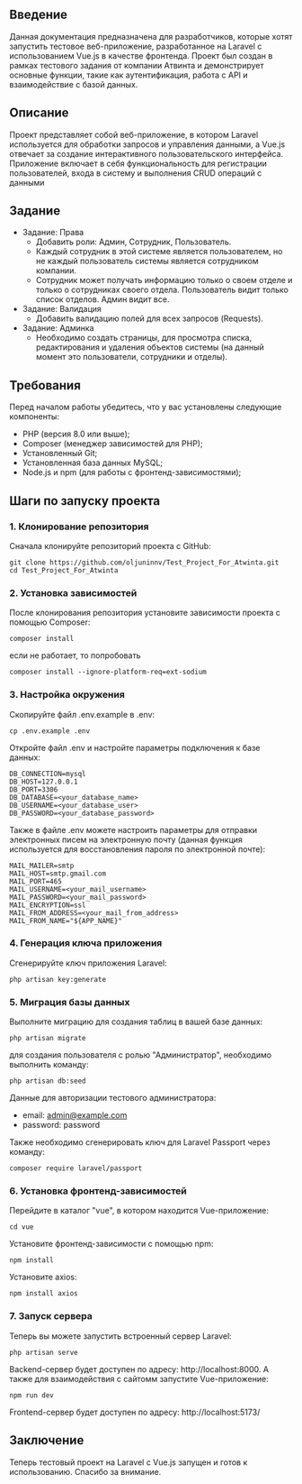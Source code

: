 ## Введение

Данная документация предназначена для разработчиков, которые хотят запустить тестовое веб-приложение, разработанное на Laravel с использованием Vue.js в качестве фронтенда. Проект был создан в рамках тестового задания от компании Атвинта и демонстрирует основные функции, такие как аутентификация, работа с API и взаимодействие с базой данных.

## Описание

Проект представляет собой веб-приложение, в котором Laravel используется для обработки запросов и управления данными, а Vue.js отвечает за создание интерактивного пользовательского интерфейса. Приложение включает в себя функциональность для регистрации пользователей, входа в систему и выполнения CRUD операций с данными

## Задание
 - Задание: Права
     - Добавить роли: Админ, Сотрудник, Пользователь.
     - Каждый сотрудник в этой системе является пользователем, но не каждый пользователь системы является сотрудником компании.
     - Сотрудник может получать информацию только о своем отделе и только о сотрудниках своего отдела. Пользователь видит только список отделов. Админ видит все.
- Задание: Валидация
     - Добавить валидацию полей для всех запросов (Requests).
- Задание: Админка
     - Необходимо создать страницы, для просмотра списка, редактирования и удаления объектов системы (на данный момент это пользователи, сотрудники и отделы).

## Требования

Перед началом работы убедитесь, что у вас установлены следующие компоненты:
- PHP (версия 8.0 или выше);
- Composer (менеджер зависимостей для PHP);
- Установленный Git;
- Установленная база данных MySQL;
- Node.js и npm (для работы с фронтенд-зависимостями);

## Шаги по запуску проекта

### 1. Клонирование репозитория

Сначала клонируйте репозиторий проекта с GitHub:
```
git clone https://github.com/oljuninnv/Test_Project_For_Atwinta.git
cd Test_Project_For_Atwinta
```

### 2. Установка зависимостей
После клонирования репозитория установите зависимости проекта с помощью Composer:
```
composer install
```
если не работает, то попробовать
```
composer install --ignore-platform-req=ext-sodium
```

### 3. Настройка окружения
Скопируйте файл .env.example в .env:
```
cp .env.example .env
```
Откройте файл .env и настройте параметры подключения к базе данных:
```
DB_CONNECTION=mysql
DB_HOST=127.0.0.1
DB_PORT=3306
DB_DATABASE=<your_database_name>
DB_USERNAME=<your_database_user>
DB_PASSWORD=<your_database_password>
```
Также в файле .env можете настроить параметры для отправки электронных писем на электронную почту (данная функция используется для восстановления пароля по электронной почте):
```
MAIL_MAILER=smtp
MAIL_HOST=smtp.gmail.com
MAIL_PORT=465
MAIL_USERNAME=<your_mail_username>
MAIL_PASSWORD=<your_mail_password>
MAIL_ENCRYPTION=ssl
MAIL_FROM_ADDRESS=<your_mail_from_address>
MAIL_FROM_NAME="${APP_NAME}"
```

### 4. Генерация ключа приложения
Сгенерируйте ключ приложения Laravel:
```
php artisan key:generate
```

### 5. Миграция базы данных
Выполните миграцию для создания таблиц в вашей базе данных:
```
php artisan migrate
```
для создания пользователя с ролью "Администратор", необходимо выполнить команду:
```
php artisan db:seed
```
Данные для авторизации тестового администратора:
- email: admin@example.com
- password: password

Также необходимо сгенерировать ключ для Laravel Passport через команду:
```
composer require laravel/passport
```

### 6. Установка фронтенд-зависимостей
Перейдите в каталог "vue", в котором находится Vue-приложение:
```
cd vue
```
Установите фронтенд-зависимости с помощью npm:
```
npm install
```
Установите axios:
```
npm install axios
```
### 7. Запуск сервера
Теперь вы можете запустить встроенный сервер Laravel:
```
php artisan serve
```
Backend-сервер будет доступен по адресу: http://localhost:8000.
А также для взаимодействия с сайтомм запустите Vue-приложение:
```
npm run dev
```
Frontend-сервер будет доступен по адресу: http://localhost:5173/
## Заключение
Теперь тестовый проект на Laravel с Vue.js запущен и готов к использованию. Спасибо за внимание.

